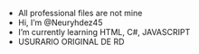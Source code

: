 -  All professional files are not mine
-  Hi, I’m @Neuryhdez45
-  I’m currently learning HTML, C#, JAVASCRIPT
-  USURARIO ORIGINAL DE RD
